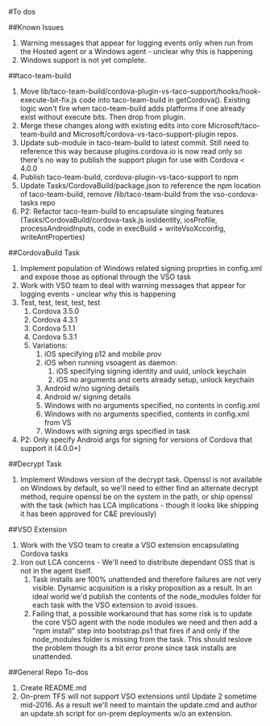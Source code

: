 #To dos

##Known Issues
1. Warning messages that appear for logging events only when run from the Hosted agent or a Windows agent - unclear why this is happening
2. Windows support is not yet complete.

##taco-team-build
1. Move lib/taco-team-build/cordova-plugin-vs-taco-support/hooks/hook-execute-bit-fix.js code into taco-team-build in getCordova(). Existing logic won't fire when taco-team-build adds platforms if one already exist without execute bits. Then drop from plugin.
2. Merge these changes along with existing edits into core Microsoft/taco-team-build and Microsoft/cordova-vs-taco-support-plugin repos. 
3. Update sub-module in taco-team-build to latest commit.  Still need to reference this way because plugins.cordova.io is now read only so there's no way to publish the support plugin for use with Cordova < 4.0.0
4. Publish taco-team-build, cordova-plugin-vs-taco-support to npm
5. Update Tasks/CordovaBuild/package.json to reference the npm location of taco-team-build, remove /lib/taco-team-build from the vso-cordova-tasks repo
6. P2: Refactor taco-team-build to encapsulate singing features (Tasks/CordovaBuild/cordova-task.js iosIdentity, iosProfile, processAndroidInputs, code in execBuild + writeVsoXcconfig, writeAntProperties)

##CordovaBuild Task
1. Implement population of Windows related signing proprties in config.xml and expose those as optional through the VSO task
2. Work with VSO team to deal with warning messages that appear for logging events - unclear why this is happening
3. Test, test, test, test, test
	1. Cordova 3.5.0
	2. Cordova 4.3.1
	3. Cordova 5.1.1
	4. Cordova 5.3.1
	5. Variations:
		1. iOS specifying p12 and mobile prov
		2. iOS when running vsoagent as daemon: 
			1. iOS specifying signing identity and uuid, unlock keychain
			2. iOS no arguments and certs already setup, unlock keychain
		4. Android w/no signing details
		5. Android w/ signing details
		6. Windows with no arguments specified, no contents in config.xml
		7. Windows with no arguments specified, contents in config.xml from VS
		8. Windows with signing args specified in task
4. P2: Only specify Android args for signing for versions of Cordova that support it (4.0.0+)

##Decrypt Task
1. Implement Windows version of the decrypt task. Openssl is not available on Windows by default, so we'll need to either find an alternate decrypt method, require openssl be on the system in the path, or ship openssl with the task (which has LCA implications - though it looks like shipping it has been approved for C&E previously)

##VSO Extension
1. Work with the VSO team to create a VSO extension encapsulating Cordova tasks
2. Iron out LCA concerns - We'll need to distribute dependant OSS that is not in the agent itself.
	1. Task installs are 100% unattended and therefore failures are not very visible. Dynamic acquisition is a risky proposition as a result. In an ideal world we'd publish the contents of the node_modules folder for each task with the VSO extension to avoid issues.
	2. Failing that, a possible workaround that has some risk is to update the core VSO agent with the node modules we need and then add a "npm install" step into bootstrap.ps1 that fires if and only if the node_modules folder is missing from the task. This should reslove the problem though its a bit error prone since task installs are unattended.

##General Repo To-dos
1. Create README.md
2. On-prem TFS will not support VSO extensions until Update 2 sometime mid-2016. As a result we'll need to maintain the update.cmd and author an update.sh script for on-prem deployments w/o an extension.
